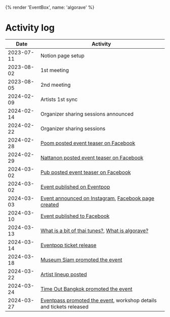 {% render 'EventBox', name: 'algorave' %}

# Activity log

| Date | Activity |
| --- | --- |
| 2023-07-11 | Notion page setup |
| 2023-08-02 | 1st meeting |
| 2023-08-05 | 2nd meeting |
| 2024-02-09 | Artists 1st sync |
| 2024-02-14 | Organizer sharing sessions announced |
| 2024-02-22 | Organizer sharing sessions |
| 2024-02-28 | [Poom posted event teaser on Facebook](https://www.facebook.com/phoomparin.mano/posts/pfbid037isAkdWEocGE52KJ8RPtL4FCq9SpDMX1dLkj1Gd5NRTAudiUdjT5MWrEKE4pQZNhl) |
| 2024-02-29 | [Nattanon posted event teaser on Facebook](https://www.facebook.com/iamnutn0n/posts/pfbid02ZsMjr6esaLTeShjcuZsE2MdXKgpJ4n979Z6pdVwkobyX1cNozgyFKTSDgAB7vLFel) |
| 2024-03-02 | [Pub posted event teaser on Facebook](https://www.facebook.com/chayapatr/posts/pfbid0W1b5PHjvcjvW8ZgDDAVQJmk2zfsGGQhC6JU1ndZqPHgKjrmGWymSNwBDRZvjvy8Ll) |
| 2024-03-02 | [Event published on Eventpop](https://www.eventpop.me/s/thai) |
| 2024-03-03 | [Event announced on Instagram](https://www.instagram.com/p/C4Ct5LMP1FC/), [Facebook page created](https://www.facebook.com/profile.php?id=61556690284832) |
| 2024-03-10 | [Event published to Facebook](https://www.facebook.com/events/2599216976924932) |
| 2024-03-13 | [What is a bit of thai tunes?](https://www.facebook.com/permalink.php?story_fbid=pfbid021DT6cX1NhNxgNC3vKyicHs3AuRABHahm3NPdv2qtqRdJrghNX8MdUxkQ5ZGA3egql&id=61556690284832), [What is algorave?](https://www.facebook.com/permalink.php?story_fbid=pfbid029rBLmkU3GhvEinArzFTqMibpLHofkVvt4E5tGwWVJA6ngiFE8xmRMQ2CEzf8npgql&id=61556690284832) |
| 2024-03-14 | [Eventpop ticket release](https://www.facebook.com/permalink.php?story_fbid=pfbid0UykkyK7WnB4SduByMsyNpEvJgrYyrfEKM1cH6Y6iGhYTPv7Xg2kgfsRGjyuA2hJul&id=61556690284832) |
| 2024-03-18 | [Museum Siam promoted the event](https://www.facebook.com/museumsiamfan/posts/pfbid038LvF1MtrEQZe6hQGBKpTKM9HZzfJp5FCrk2sMWM9WqMdzJ5F8Pbvk6MHYgUJxKNml) |
| 2024-03-22 | [Artist lineup posted](https://www.facebook.com/permalink.php?story_fbid=pfbid0EfyazCzoBoSbYXg4FgNKrd5yiXSR1yfV8r7qjoF7HN52XrNpkovz1GwqX55LRPRDl&id=61556690284832) |
| 2024-03-24 | [Time Out Bangkok promoted the event](https://www.facebook.com/TimeOutBangkokTH/posts/pfbid02LXQBGspB8J2j1JdnoKaUaMDsEced99qinJXcan3BahY2NVQ2WHZ9ggi8rSDXkzbul) |
| 2024-03-27 | [Eventpass promoted the event](https://www.instagram.com/p/C5AC35XtkqJ/), workshop details and tickets released |